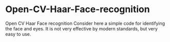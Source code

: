 # Open-CV-Haar-Face-recognition
Open CV Haar Face recognition
Consider here a simple code for identifying the face and eyes. It is not very effective by modern standards, but very easy to use.
